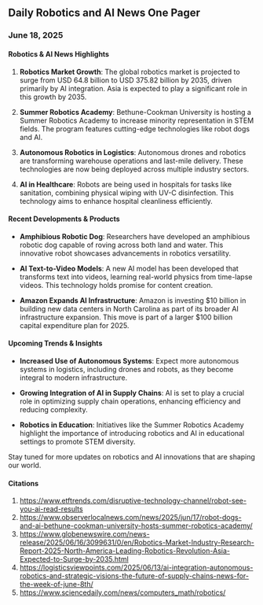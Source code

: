 ## Daily Robotics and AI News One Pager

### **June 18, 2025**

#### **Robotics & AI News Highlights**

1. **Robotics Market Growth**: The global robotics market is projected to surge from USD 64.8 billion to USD 375.82 billion by 2035, driven primarily by AI integration. Asia is expected to play a significant role in this growth by 2035.

2. **Summer Robotics Academy**: Bethune-Cookman University is hosting a Summer Robotics Academy to increase minority representation in STEM fields. The program features cutting-edge technologies like robot dogs and AI.

3. **Autonomous Robotics in Logistics**: Autonomous drones and robotics are transforming warehouse operations and last-mile delivery. These technologies are now being deployed across multiple industry sectors.

4. **AI in Healthcare**: Robots are being used in hospitals for tasks like sanitation, combining physical wiping with UV-C disinfection. This technology aims to enhance hospital cleanliness efficiently.

#### **Recent Developments & Products**

- **Amphibious Robotic Dog**: Researchers have developed an amphibious robotic dog capable of roving across both land and water. This innovative robot showcases advancements in robotics versatility.

- **AI Text-to-Video Models**: A new AI model has been developed that transforms text into videos, learning real-world physics from time-lapse videos. This technology holds promise for content creation.

- **Amazon Expands AI Infrastructure**: Amazon is investing $10 billion in building new data centers in North Carolina as part of its broader AI infrastructure expansion. This move is part of a larger $100 billion capital expenditure plan for 2025.

#### **Upcoming Trends & Insights**

- **Increased Use of Autonomous Systems**: Expect more autonomous systems in logistics, including drones and robots, as they become integral to modern infrastructure.

- **Growing Integration of AI in Supply Chains**: AI is set to play a crucial role in optimizing supply chain operations, enhancing efficiency and reducing complexity.

- **Robotics in Education**: Initiatives like the Summer Robotics Academy highlight the importance of introducing robotics and AI in educational settings to promote STEM diversity.

Stay tuned for more updates on robotics and AI innovations that are shaping our world.

#### **Citations**

1. https://www.etftrends.com/disruptive-technology-channel/robot-see-you-ai-read-results
2. https://www.observerlocalnews.com/news/2025/jun/17/robot-dogs-and-ai-bethune-cookman-university-hosts-summer-robotics-academy/
3. https://www.globenewswire.com/news-release/2025/06/16/3099631/0/en/Robotics-Market-Industry-Research-Report-2025-North-America-Leading-Robotics-Revolution-Asia-Expected-to-Surge-by-2035.html
4. https://logisticsviewpoints.com/2025/06/13/ai-integration-autonomous-robotics-and-strategic-visions-the-future-of-supply-chains-news-for-the-week-of-june-8th/
5. https://www.sciencedaily.com/news/computers_math/robotics/
